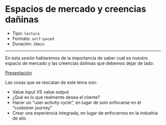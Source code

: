 # Espacios de mercado y creencias dañinas

* Tipo: `lectura`
* Formato: `self-paced`
* Duración: `20min`

***

En esta sesión hablaremos de la importancia de saber cuál es nuestro espacio de
mercado y las creencias dañinas que debemos dejar de lado:

[Presentación](https://docs.google.com/presentation/d/e/2PACX-1vS_df7E0e1gALi_nUVpLN9D1eL2shAta_f8E7oI1N0nSv1u77EnIh9ZBAhaGOIN7saMcr6il3c7VjVv/embed?start=false&loop=false&delayms=3000)

Las cosas que se rescatan de este tema son:

* Value input VS value output
* ¿Qué es lo que realmente desea el cliente?
* Hacer un "user activity cycle", en lugar de solo enfocarse en el "customer
  journey"
* Crear una experiencia integrada, en lugar de enfocarnos en la industria de
  silo